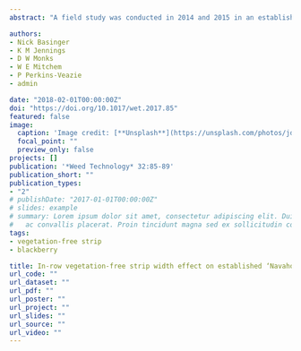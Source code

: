 ```yaml
---
abstract: "A field study was conducted in 2014 and 2015 in an established 5-yr old commercial blackberry planting to determine the effect of vegetation-free strip width (VFSW) on ‘Navaho’ blackberry vegetative growth, yield and fruit quality parameters, identify the optimum VFSW for blackberry plantings in the southeastern USA, and provide practical groundcover management recommendations that can increase the productivity of blackberry plantings. In Fall 2013, tall fescue was seeded in-row and allowed to establish. In Spring 2014, VFSW treatments (0, 0.6, 0.9, 1.2, and 1.8 m) were established in a randomized complete block statistical design with four replications. Blackberry growth measurements included primocane and floricane number, cane diam, individual fruit weight and yield. Fruit quality measurements included, soluble solids concentration (SSC), titratable acidity (TA) and pH. Primocane number increased with increasing VFSW in both years. Floricane number increased with increasing VFSW in 2014. Primocane diam decreased with increasing VFSW in 2014 but had a quadratic response in 2015. Berry weight and cumulative yield increased with increasing VFSW in both years. The only berry quality component affected by VFSW was pH, which decreased as VFSW increased. Results indicate that widening the VFSW in blackberry from the current recommendation of 1.2 m to 1.8 m could provide growers a means to increase plant growth, berry weight, and cumulative yield blackberry of a planting."

authors:
- Nick Basinger
- K M Jennings
- D W Monks
- W E Mitchem
- P Perkins-Veazie
- admin

date: "2018-02-01T00:00:00Z"
doi: "https://doi.org/10.1017/wet.2017.85"
featured: false
image:
  caption: 'Image credit: [**Unsplash**](https://unsplash.com/photos/jdD8gXaTZsc)'
  focal_point: ""
  preview_only: false
projects: []
publication: '*Weed Technology* 32:85-89'
publication_short: ""
publication_types:
- "2"
# publishDate: "2017-01-01T00:00:00Z"
# slides: example
# summary: Lorem ipsum dolor sit amet, consectetur adipiscing elit. Duis posuere tellus
#   ac convallis placerat. Proin tincidunt magna sed ex sollicitudin condimentum.
tags:
- vegetation-free strip
- blackberry

title: In-row vegetation-free strip width effect on established ‘Navaho’ blackberry
url_code: ""
url_dataset: ""
url_pdf: ""
url_poster: ""
url_project: ""
url_slides: ""
url_source: ""
url_video: ""
---
```

